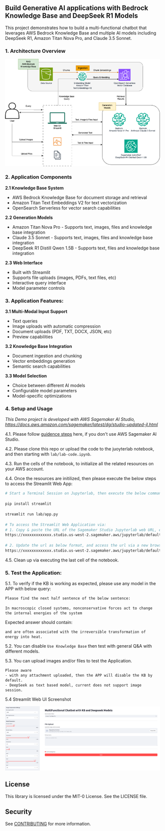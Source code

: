 ## Build Generative AI applications with Bedrock Knowledge Base and DeepSeek R1 Models

This project demonstrates how to build a multi-functional chatbot that leverages AWS Bedrock Knowledge Base and multiple AI models including DeepSeek R1, Amazon Titan Nova Pro, and Claude 3.5 Sonnet.


###  1. Architecture Overview

![demo-architecture](./img/gen-ai-demo-architecture.png)


### 2. Application Components

**2.1 Knowledge Base System** 
- AWS Bedrock Knowledge Base for document storage and retrieval
- Amazon Titan Text Embeddings V2 for text vectorization
- OpenSearch Serverless for vector search capabilities

**2.2 Generation Models**
- Amazon Titan Nova Pro - Supports text, images, files and knowledge base integration
- Claude 3.5 Sonnet - Supports text, images, files and knowledge base integration
- DeepSeek R1 Distill Qwen 1.5B - Supports text, files and knowledge base integration

**2.3 Web Interface**
- Built with Streamlit
- Supports file uploads (images, PDFs, text files, etc)
- Interactive query interface
- Model parameter controls

### 3. Application Features:

**3.1 Multi-Modal Input Support**
- Text queries
- Image uploads with automatic compression
- Document uploads (PDF, TXT, DOCX, JSON, etc)
- Preview capabilities


**3.2 Knowledge Base Integration**
- Document ingestion and chunking
- Vector embeddings generation
- Semantic search capabilities

**3.3 Model Selection**
- Choice between different AI models
- Configurable model parameters
- Model-specific optimizations


### 4. Setup and Usage

*This Demo project is developed with AWS Sagemaker AI Studio, https://docs.aws.amazon.com/sagemaker/latest/dg/studio-updated-jl.html*

4.1. Please follow [guidence steps](https://docs.aws.amazon.com/sagemaker/latest/dg/studio-updated-jl-user-guide.html) here, if you don't use AWS Sagemaker AI Studio.

4.2. Please clone this repo or upload the code to the juoyterlab notebook, and then starting with `lab/lab-code.ipynb`.

4.3. Run the cells of the notebook, to initialize all the related resources on your AWS account.

4.4. Once the resources are initilized, then please execute the below steps to access the Streamlit Web App:

```bash
# Start a Terminal Session on Jupyterlab, then execute the below command:

pip install streamlit

streamlit run lab/app.py 

# To access the Streamlit Web Application via:
# 1. Copy & paste the URL of the Sagemaker Studio Jupyterlab web URL, eg:
https://xxxxxxxxxxxxx.studio.us-west-2.sagemaker.aws/jupyterlab/default/lab/.../lab-code.ipynb

# 2. Update the url as below format, and access the url via a new browser tab:
https://xxxxxxxxxxxxx.studio.us-west-2.sagemaker.aws/jupyterlab/default/proxy/8501/

```
4.5. Clean up via executing the last cell of the notebook.


### 5. Test the Application:

5.1. To verify if the KB is working as expected, please use any model in the APP with below query:
```
Please find the next half sentence of the below sentence:

In macroscopic closed systems, nonconservative forces act to change the internal energies of the system
```
Expected answer should contain:
```
and are often associated with the irreversible transformation of energy into heat.
```


5.2. You can disable `Use Knowledge Base` then test with general Q&A with different models.

5.3. You can upload images and/or files to test the Application.

```
Please aware
- with any attachment uploaded, then the APP will disable the KB by default.
- DeepSeek as text based model, current does not support image session.
```

5.4 Streamlit Web UI Screenshot

![Steamlit-web-ui](./img/streamlit-web-ui.png)



## License
This library is licensed under the MIT-0 License. See the LICENSE file.

## Security

See [CONTRIBUTING](https://github.com/aws-samples/generative-ai-workshop-build-a-multifunctional-chatbot-on-sagemaker/blob/main/CONTRIBUTING.md) for more information.
